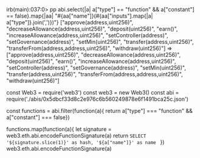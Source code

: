 irb(main):037:0> pp abi.select{|a| a["type"] == "function" && a["constant"] == false}.map{|aa| "#{aa["name"]}(#{aa["inputs"].map{|a| a["type"]}.join(',')})"} 
["approve(address,uint256)",
 "decreaseAllowance(address,uint256)",
 "deposit(uint256)",
 "earn()",
 "increaseAllowance(address,uint256)",
 "setController(address)",
 "setGovernance(address)",
 "setMin(uint256)",
 "transfer(address,uint256)",
 "transferFrom(address,address,uint256)",
 "withdraw(uint256)"]
=> ["approve(address,uint256)", "decreaseAllowance(address,uint256)", "deposit(uint256)", "earn()", "increaseAllowance(address,uint256)", "setController(address)", "setGovernance(address)", "setMin(uint256)", "transfer(address,uint256)", "transferFrom(address,address,uint256)", "withdraw(uint256)"]


const Web3 = require('web3')
const web3 = new Web3()
const abi = require('./abis/0x5dbcf33d8c2e976c6b560249878e6f1491bca25c.json')

const functions = abi.filter(function(a){ return a["type"] === "function" && a["constant"] === false})

functions.map(function(a){
    let signature = web3.eth.abi.encodeFunctionSignature(a)
    return `SELECT '${signature.slice(1)}' as hash, '${a["name"]}' as name `
})
web3.eth.abi.encodeFunctionSignature(a)


